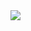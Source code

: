 <img src="https://capsule-render.vercel.app/api?type=venom&color=gradient&height=400&section=header&text=Welcome&fontSize=40" />
